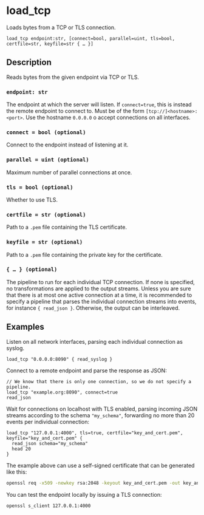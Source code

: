 # load_tcp

Loads bytes from a TCP or TLS connection.

```tql
load_tcp endpoint:str, [connect=bool, parallel=uint, tls=bool, certfile=str, keyfile=str { … }]
```

## Description

Reads bytes from the given endpoint via TCP or TLS.

### `endpoint: str`

The endpoint at which the server will listen. If `connect=true`, this is instead
the remote endpoint to connect to. Must be of the form
`[tcp://]<hostname>:<port>`. Use the hostname `0.0.0.0` o accept connections on
all interfaces.

### `connect = bool (optional)`

Connect to the endpoint instead of listening at it.

### `parallel = uint (optional)`

Maximum number of parallel connections at once.

### `tls = bool (optional)`

Whether to use TLS.

### `certfile = str (optional)`

Path to a `.pem` file containing the TLS certificate.

### `keyfile = str (optional)`

Path to a `.pem` file containing the private key for the certificate.

### `{ … } (optional)`

The pipeline to run for each individual TCP connection. If none is specified, no
transformations are applied to the output streams. Unless you are sure that
there is at most one active connection at a time, it is recommended to specify a
pipeline that parses the individual connection streams into events, for instance
`{ read_json }`. Otherwise, the output can be interleaved.

## Examples

Listen on all network interfaces, parsing each individual connection as syslog.

```tql
load_tcp "0.0.0.0:8090" { read_syslog }
```

Connect to a remote endpoint and parse the response as JSON:

```tql
// We know that there is only one connection, so we do not specify a pipeline.
load_tcp "example.org:8090", connect=true
read_json
```

Wait for connections on localhost with TLS enabled, parsing incoming JSON
streams according to the schema `"my_schema"`, forwarding no more than 20 events
per individual connection:

```tql
load_tcp "127.0.0.1:4000", tls=true, certfile="key_and_cert.pem", keyfile="key_and_cert.pem" {
  read_json schema="my_schema"
  head 20
}
```

The example above can use a self-signed certificate that can be generated like
this:

```bash
openssl req -x509 -newkey rsa:2048 -keyout key_and_cert.pem -out key_and_cert.pem -days 365 -nodes
```

You can test the endpoint locally by issuing a TLS connection:

```bash
openssl s_client 127.0.0.1:4000
```
